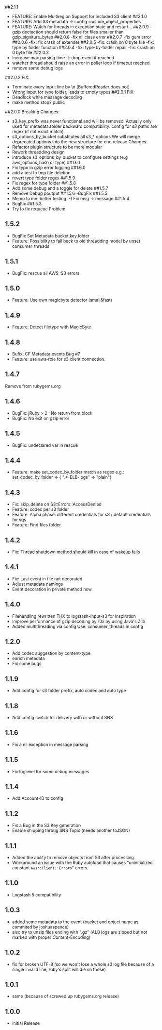 ##2.1.1
- FEATURE: Enable Multiregion Support for included S3 client
##2.1.0
- FEATURE: Add S3 metadata -> config :include_object_properties
- FEATURE: Watch for threads in exception state and restart...
##2.0.9
-gzip dectection should return false for files smaller than gzip_signiture_bytes
##2.0.8
-fix nil class error
##2.0.7
-fix gem error
##2.0.6
-fix: fix crash of extender
##2.0.5
-fix: crash on 0 byte file
-fix: type by folder function
##2.0.4
-fix: type-by-folder repair
-fix: crash on 0 byte file
##2.0.3
- Increase max parsing time -> drop event if reached
- watcher thread should raise an error in poller loop if timeout reached.
- remove some debug logs

##2.0.2
FIX:
- Terminate every input line by \n (BufferedReader does not)
- Wrong input for type folder, leads to empty types
##2.0.1
FIX:
- Deadlock while message decoding
- make method stop? public

##2.0.0
Breaking Changes:
- s3_key_prefix was never functional and will be removed. Actually only used for metadata.folder backward compatibility.
  config for s3 paths are regex (if not exact match)
- s3_options_by_bucket substitutes all s3_* options
  We will merge deprecated options into the new structure for one release
Changes:
- Refactor plugin structure to be more modular 
- Rework threadding design
- introduce s3_options_by_bucket to configure settings (e.g aws_options_hash or type)
##1.6.1
- Fix typo in gzip error logging
##1.6.0
- add a test to tmp file deletion
- revert type folder regex
##1.5.9
- Fix regex for type folder
##1.5.8
- Add some debug and a toggle for delete
##1.5.7
- Remove Debug poutput
##1.5.6
-BugFix
##1.5.5
- Memo to me: better testing :-) Fix msg -> message
##1.5.4
- BugFix
##1.5.3
- Try to fix requeue Problem
## 1.5.2
- BugFix Set Metadata bucket,key,folder
- Feature: Possibility to fall back to old threadding model by unset consumer_threads
## 1.5.1
- BugFix: rescue all AWS::S3 errors
## 1.5.0
- Feature: Use own magicbyte detector (small&fast)
## 1.4.9
- Feature: Detect filetype with MagicByte 
## 1.4.8
- Bufix: CF Metadata events Bug #7
- Feature: use aws-role for s3 client connection.
## 1.4.7
Remove from rubygems.org
## 1.4.6
- BugFix: jRuby > 2 : No return from block
- BugFix: No exit on gzip error
## 1.4.5
- BugFix: undeclared var in rescue 
## 1.4.4
- Feature: make set_codec_by_folder match as regex
  e.g.: set_codec_by_folder => { ".*-ELB-logs" => "plain"} 
## 1.4.3
- Fix: skip_delete on S3::Errors::AccessDenied
- Feature: codec per s3 folder
- Feature: Alpha phase: different credentials for s3 / default credentials for sqs
- Feature: Find files folder. 
## 1.4.2
- Fix: Thread shutdown method should kill in case of wakeup fails
## 1.4.1
- Fix: Last event in file not decorated
- Adjust metadata namings
- Event decoration in private method now.
## 1.4.0
- Filehandling rewritten THX to logstash-input-s3 for inspiration
- Improve performance of gzip decoding by 10x by using Java's Zlib
- Added multithreading via config Use: consumer_threads in config
## 1.2.0
- Add codec suggestion by content-type
- enrich metadata 
- Fix some bugs
## 1.1.9
- Add config for s3 folder prefix, auto codec and auto type
## 1.1.8
- Add config switch for delivery with or without SNS
## 1.1.6
- Fix a nil exception in message parsing
## 1.1.5
- Fix loglevel for some debug messages
## 1.1.4
- Add Account-ID to config
## 1.1.2
- Fix a Bug in the S3 Key generation
- Enable shipping throug SNS Topic (needs another toJSON)
## 1.1.1
- Added the ability to remove objects from S3 after processing.
- Workaround an issue with the Ruby autoload that causes "uninitialized constant `Aws::Client::Errors`" errors.

## 1.1.0
- Logstash 5 compatibility

## 1.0.3
- added some metadata to the event (bucket and object name as commited by joshuaspence)
- also try to unzip files ending with ".gz" (ALB logs are zipped but not marked with proper Content-Encoding)

## 1.0.2
- fix for broken UTF-8 (so we won't lose a whole s3 log file because of a single invalid line, ruby's split will die on those)

## 1.0.1
- same (because of screwed up rubygems.org release)

## 1.0.0
- Initial Release
